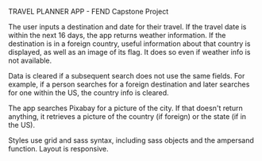 TRAVEL PLANNER APP - FEND Capstone Project

The user inputs a destination and date for their travel. If the travel date is within the next 16 days, the app returns weather information. If the destination is in a foreign country, useful information about that country is displayed, as well as an image of its flag. It does so even if weather info is not available. 

Data is cleared if a subsequent search does not use the same fields. For example, if a person searches for a foreign destination and later searches for one within the US, the country info is cleared.

The app searches Pixabay for a picture of the city. If that doesn't return anything, it retrieves a picture of the country (if foreign) or the state (if in the US).

Styles use grid and sass syntax, including sass objects and the ampersand function. Layout is responsive.

